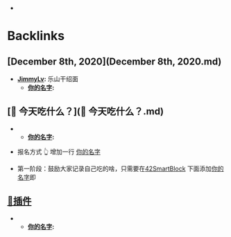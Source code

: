 - 

# Backlinks
## [December 8th, 2020](December 8th, 2020.md)
- **[JimmyLv](JimmyLv.md):** 乐山干绍面
    - **[你的名字](你的名字.md):**

## [🍚 今天吃什么？](🍚 今天吃什么？.md)
- 
    - **[你的名字](你的名字.md):**

- 报名方式 👆 增加一行 [你的名字](你的名字.md)

- 第一阶段：鼓励大家记录自己吃的啥，只需要在[42SmartBlock](42SmartBlock.md) 下面添加[你的名字](你的名字.md)即

## [🎫插件](🎫插件.md)
-  
    - **[你的名字](你的名字.md):**

